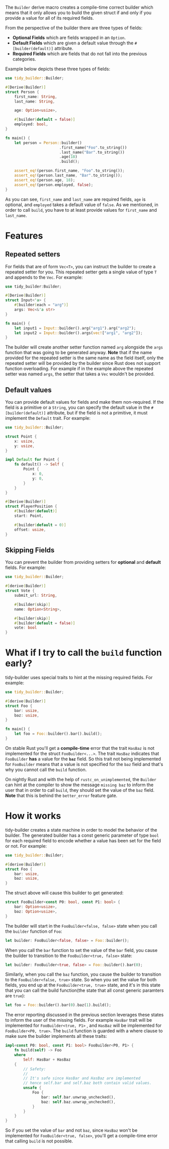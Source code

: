 The `Builder` derive macro creates a compile-time correct builder
which means that it only allows you to build the given struct if and only if you provide a
value for all of its required fields.

From the perspective of the builder there are three types of fields:
* **Optional Fields** which are fields wrapped in an `Option`.
* **Default Fields** which are given a default value through the `#[builder(default)]` attribute.
* **Required Fields** which are fields that do not fall into the previous categories.

Example below depicts these three types of fields:
```rust
use tidy_builder::Builder;

#[Derive(Builder)]
struct Person {
    first_name: String,
    last_name: String,

    age: Option<usize>,

    #[builder(default = false)]
    employed: bool,
}

fn main() {
    let person = Person::builder()
                        .first_name("Foo".to_string())
                        .last_name("Bar".to_string())
                        .age(18)
                        .build();

    assert_eq!(person.first_name, "Foo".to_string());
    assert_eq!(person.last_name, "Bar".to_string());
    assert_eq!(person.age, 18);
    assert_eq!(person.employed, false);
}
```
As you can see, `first_name` and `last_name` are required fields, `age` is optional, and `employed` takes a default value of `false`. As we mentioned, in order to call `build`, you have to at least provide values for `first_name` and `last_name`.

# Features
## Repeated setters
For fields that are of form `Vec<T>`, you can instruct the builder to create a repeated setter for you. This repeated setter gets a single value of type `T` and appends to the `Vec`. For example:
```rust
use tidy_builder:Builder;

#[Derive(Builder)]
struct Input<'a> {
    #[builder(each = "arg")]
    args: Vec<&'a str>
}

fn main() {
    let input1 = Input::builder().arg("arg1").arg("arg2");
    let input2 = Input::builder().args(vec!["arg1", "arg2"]);
}
```
The builder will create another setter function named `arg` alongside the `args` function that was going to be generated anyway. **Note** that if the name provided for the repeated setter is the same name as the field itself, only the repeated setter will be provided by the builder since Rust does not support function overloading. For example if in the example above the repeated setter was named `args`, the setter that takes a `Vec` wouldn't be provided.

## Default values
You can provide default values for fields and make them non-required. If the field is a primitive or a `String`, you can specify the default value in the `#[builder(default)]` attribute, but if the field is not a primitive, it must implement the `Default` trait. For example:
```rust
use tidy_builder::Builder;

struct Point {
    x: usize,
    y: usize,
}

impl Default for Point {
    fn default() -> Self {
        Point {
            x: 0,
            y: 0,
        }
    }
}

#[Derive(Builder)]
struct PlayerPosition {
    #[builder(default)]
    start: Point,

    #[builder(default = 0)]
    offset: usize,
}
```

## Skipping Fields
You can prevent the builder from providing setters for **optional** and **default** fields. For example:
```rust
use tidy_builder::Builder;

#[derive(Builder)]
struct Vote {
    submit_url: String,

    #[builder(skip)]
    name: Option<String>,

    #[builder(skip)]
    #[builder(default = false)]
    vote: bool
}
```

# What if I try to call the `build` function early?
tidy-builder uses special traits to hint at the missing required fields. For example:
```rust
use tidy_builder::Builder;

#[derive(Builder)]
struct Foo {
    bar: usize,
    baz: usize,
}

fn main() {
    let foo = Foo::builder().bar().build();
}
```
On stable Rust you'll get a **compile-time** error that the trait `HasBaz` is not implemented for the struct `FooBuilder<...>`. The trait `HasBaz` indicates that `FooBuilder` **has** a value for the **`baz`** field. So this trait not being implemented for `FooBuilder` means that a value is not specified for the `baz` field and that's why you cannot call the `build` function.

On nightly Rust and with the help of `rustc_on_unimplemented`, the `Builder` can hint at the compiler to show the message `missing baz` to inform the user that in order to call `build`, they should set the value of the `baz` field. **Note** that this is behind the `better_error` feature gate.

# How it works
tidy-builder creates a state machine in order to model the behavior of the builder. The generated builder has a const generic parameter of type `bool` for each required field to encode whether a value has been set for the field or not. For example:
```rust
use tidy_builder::Builder;

#[derive(Builder)]
struct Foo {
    bar: usize,
    baz: usize,
}
```
The struct above will cause this builder to get generated:
```rust
struct FooBuilder<const P0: bool, const P1: bool> {
    bar: Option<usize>,
    baz: Option<usize>,
}
```
The builder will start in the `FooBuilder<false, false>` state when you call the `builder` function of `Foo`:
```rust
let builder: FooBuilder<false, false> = Foo::builder();
```
When you call the `bar` function  to set the value of the `bar` field, you cause the builder to transition to the `FooBuilder<true, false>` state:
```rust
let builder: FooBuilder<true, false> = Foo::builder().bar(0);
```
Similarly, when you call the `baz` function, you cause the builder to transition to the `FooBuilder<false, true>` state. So when you set the value for both fields, you end up at the `FooBuilder<true, true>` state, and it's in this state that you can call the build function(the state that all const generic paramters are `true`):
```rust
let foo = Foo::builder().bar(0).baz(1).build();
```
The error reporting discussed in the previous section leverages these states to inform the user of the missing fields. For example `HasBar` trait will be implemented for `FooBuilder<true, P1>` , and `HasBaz` will be implemented for `FooBuilder<P0, true>`. The `build` function is guarded with a where clause to make sure the builder implements all these traits:
```rust
impl<const P0: bool, const P1: bool> FooBuilder<P0, P1> {
    fn build(self) -> Foo
    where
        Self: HasBar + HasBaz
    {
        // Safety:
        //
        // It's safe since HasBar and HasBaz are implemented 
        // hence self.bar and self.baz both contain valid values.
        unsafe {
            Foo {
                bar: self.bar.unwrap_unchecked(),
                baz: self.baz.unwrap_unchecked(),
            }
        }
    }
}
```
So if you set the value of `bar` and not `baz`, since `HasBaz` won't be implemented for `FooBuilder<true, false>`, you'll get a compile-time error that calling `build` is not possible.
